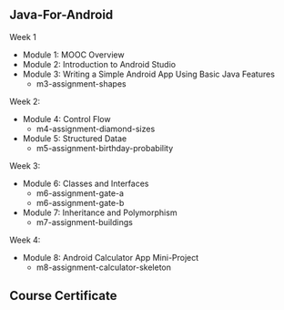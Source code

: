 Java-For-Android
-------------------------------------------------------------------

Week 1

- Module 1: MOOC Overview
- Module 2: Introduction to Android Studio
- Module 3: Writing a Simple Android App Using Basic Java Features
	- m3-assignment-shapes
		
Week 2:

- Module 4: Control Flow
	- m4-assignment-diamond-sizes	
- Module 5: Structured Datae
	- m5-assignment-birthday-probability
	
Week 3:
	
- Module 6: Classes and Interfaces
	- m6-assignment-gate-a
	- m6-assignment-gate-b
- ModuIe 7: Inheritance and Polymorphism
	- m7-assignment-buildings
	
Week 4:

- Module 8: Android Calculator App Mini-Project 
	- m8-assignment-calculator-skeleton
			
Course Certificate
-------------------------------------------------------------------
